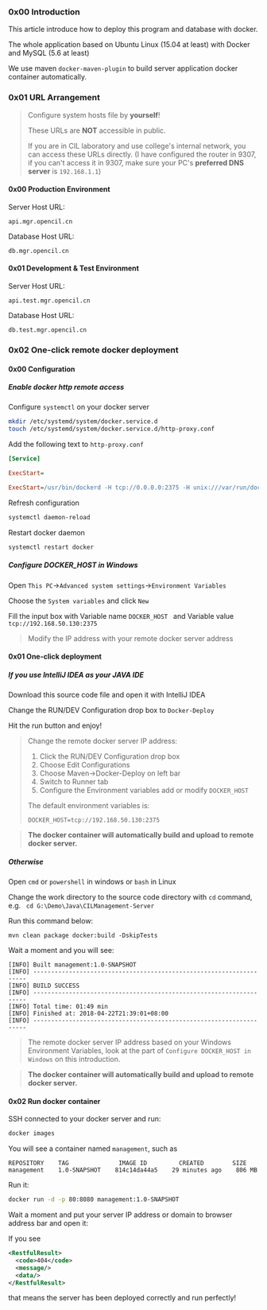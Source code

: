### 0x00 Introduction

This article introduce how to deploy this program and database with docker.

The whole application based on Ubuntu Linux (15.04 at least) with Docker and MySQL (5.6 at least)

We use maven `docker-maven-plugin` to build server application docker container automatically.

### 0x01 URL Arrangement

> Configure system hosts file by **yourself**!
>
> These URLs are **NOT** accessible in public.
>
> If you are in CIL laboratory and use college's internal network, you can access these URLs directly. (I have configured the router in 9307, if you can't access it in 9307, make sure your PC's **preferred DNS server** is `192.168.1.1`)

#### 0x00 Production Environment

Server Host URL:

```
api.mgr.opencil.cn
```

Database Host URL:

```
db.mgr.opencil.cn
```

#### 0x01 Development & Test Environment

Server Host URL:

```
api.test.mgr.opencil.cn
```

Database Host URL:

```
db.test.mgr.opencil.cn
```

### 0x02 One-click remote docker deployment

#### 0x00 Configuration

##### Enable docker http remote access

Configure `systemctl` on your docker server

```sh
mkdir /etc/systemd/system/docker.service.d
touch /etc/systemd/system/docker.service.d/http-proxy.conf
```

Add the following text to `http-proxy.conf`

```ini
[Service]

ExecStart=

ExecStart=/usr/bin/dockerd -H tcp://0.0.0.0:2375 -H unix:///var/run/docker.sock
```

Refresh configuration

```sh
systemctl daemon-reload
```

Restart docker daemon

```sh
systemctl restart docker
```

##### Configure DOCKER_HOST in Windows

Open `This PC`->`Advanced system settings`->`Environment Variables`

Choose the `System variables` and click `New`

Fill the input box with Variable name `DOCKER_HOST ` and Variable value `tcp://192.168.50.130:2375`

> Modify the IP address with your remote docker server address

#### 0x01 One-click deployment

##### If you use IntelliJ IDEA as your JAVA IDE

Download this source code file and open it with IntelliJ IDEA

Change the RUN/DEV Configuration drop box to `Docker-Deploy`

Hit the run button and enjoy!

> Change the remote docker server IP address:
>
> 1. Click the RUN/DEV Configuration drop box
> 2. Choose Edit Configurations
> 3. Choose Maven->Docker-Deploy on left bar
> 4. Switch to Runner tab
> 5. Configure the Environment variables add or modify `DOCKER_HOST`
>
> The default environment variables is:
>
> ```
> DOCKER_HOST=tcp://192.168.50.130:2375
> ```

> **The docker container will automatically build and upload to remote docker server.**

##### Otherwise

Open `cmd` or `powershell` in windows or `bash` in Linux

Change the work directory to the source code directory with `cd` command, e.g. ` cd G:\Demo\Java\CILManagement-Server`

Run this command below:

```shell
mvn clean package docker:build -DskipTests
```

Wait a moment and you will see:

```
[INFO] Built management:1.0-SNAPSHOT
[INFO] --------------------------------------------------------------------
[INFO] BUILD SUCCESS
[INFO] --------------------------------------------------------------------
[INFO] Total time: 01:49 min
[INFO] Finished at: 2018-04-22T21:39:01+08:00
[INFO] --------------------------------------------------------------------
```

> The remote docker server IP address based on your Windows Environment Variables, look at the part of `Configure DOCKER_HOST in Windows` on this introduction.

> **The docker container will automatically build and upload to remote docker server.**

#### 0x02 Run docker container

SSH connected to your docker server and run:

```sh
docker images
```

You will see a container named `management`, such as

```
REPOSITORY    TAG              IMAGE ID         CREATED        SIZE
management    1.0-SNAPSHOT    814c14da44a5    29 minutes ago    806 MB
```

Run it:

```sh
docker run -d -p 80:8080 management:1.0-SNAPSHOT
```

Wait a moment and put your server IP address or domain to browser address bar and open it:

If you see

```xml
<RestfulResult>
  <code>404</code>
  <message/>
  <data/>
</RestfulResult>
```

that means the server has been deployed correctly and run perfectly!